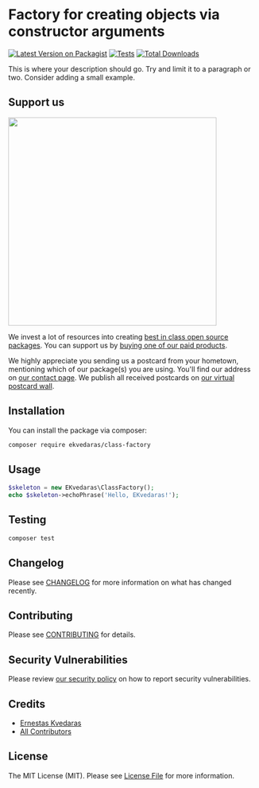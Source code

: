# Factory for creating objects via constructor arguments

[![Latest Version on Packagist](https://img.shields.io/packagist/v/ekvedaras/class-factory.svg?style=flat-square)](https://packagist.org/packages/ekvedaras/class-factory)
[![Tests](https://github.com/ekvedaras/class-factory/actions/workflows/run-tests.yml/badge.svg?branch=main)](https://github.com/ekvedaras/class-factory/actions/workflows/run-tests.yml)
[![Total Downloads](https://img.shields.io/packagist/dt/ekvedaras/class-factory.svg?style=flat-square)](https://packagist.org/packages/ekvedaras/class-factory)

This is where your description should go. Try and limit it to a paragraph or two. Consider adding a small example.

## Support us

[<img src="https://github-ads.s3.eu-central-1.amazonaws.com/class-factory.jpg?t=1" width="419px" />](https://spatie.be/github-ad-click/class-factory)

We invest a lot of resources into creating [best in class open source packages](https://spatie.be/open-source). You can support us by [buying one of our paid products](https://spatie.be/open-source/support-us).

We highly appreciate you sending us a postcard from your hometown, mentioning which of our package(s) you are using. You'll find our address on [our contact page](https://spatie.be/about-us). We publish all received postcards on [our virtual postcard wall](https://spatie.be/open-source/postcards).

## Installation

You can install the package via composer:

```bash
composer require ekvedaras/class-factory
```

## Usage

```php
$skeleton = new EKvedaras\ClassFactory();
echo $skeleton->echoPhrase('Hello, EKvedaras!');
```

## Testing

```bash
composer test
```

## Changelog

Please see [CHANGELOG](CHANGELOG.md) for more information on what has changed recently.

## Contributing

Please see [CONTRIBUTING](https://github.com/spatie/.github/blob/main/CONTRIBUTING.md) for details.

## Security Vulnerabilities

Please review [our security policy](../../security/policy) on how to report security vulnerabilities.

## Credits

- [Ernestas Kvedaras](https://github.com/ekvedaras)
- [All Contributors](../../contributors)

## License

The MIT License (MIT). Please see [License File](LICENSE.md) for more information.
